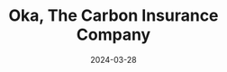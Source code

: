 ---  
layout: startup_page  
title: "Oka, The Carbon Insurance Company"  
id: "carboninsurance.co"  
permalink: "/okathecarboninsurancecompanycarboninsurance.co03282024/"  
website: "https://carboninsurance.co"  
funding_round: ""  
funding_amount: "$10M"  
investors: "Aquiline Capital Partners LP, firstminute capital, Overview Capital, multiple angel investors"  
about: "Oka provides insurance solutions for the voluntary carbon market (VCM), focusing on mitigating risks associated with carbon credits. Their flagship product, Carbon Protect, offers insurance coverage for eligible carbon credit owners, enhancing trust and transparency in the market. Oka operates through its Lloyd's syndicate-in-a-box (SIAB), Oka Syndicate 1922."  
markets: "Insurtech, Climate Technology, Carbon Markets"  
hq: "Park City, Utah, United States"  
founded_year: ""  
linkedin: "https://www.linkedin.com/company/oka-the-carbon-insurance-company/"  
twitter: ""  
instagram: ""  
facebook: ""  
crunchbase: "https://www.crunchbase.com/organization/oka-the-carbon-insurance-company"  
pitchbook: "https://pitchbook.com/profiles/company/520715-26"  

date_display: "28-Mar-2024"  
date: "2024-03-28"

# SEO Optimization  
meta_title: "Oka, The Carbon Insurance Company -  Funding ($10M)"  
meta_description: "Oka, The Carbon Insurance Company, Oka provides insurance solutions for the voluntary carbon market (VCM), focusing on mitigating risks associated with carbon credits. Their flagship pr..."  
meta_keywords: "Oka, The Carbon Insurance Company, Insurtech, Climate Technology, Carbon Markets,  funding"  
canonical_url: "https://startup.projectstartups.com/okathecarboninsurancecompanycarboninsurance.co03282024/"  
---